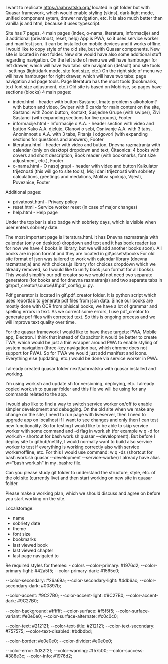 I want to replicate https://aahrvatska.org/ located in git folder but with Quasar framework, which would enable styling (skins), dark-light mode, unified component sytem, drawer navigation, etc. It is also much better than vanilla js and html, because it uses typescript.

Site has 7 pages, 4 main pages (index, o-nama, literatura, informacije) and 3 additional (privatnost, reset, help)
App is PWA, so it uses service worker and manifest.json. It can be installed on mobile devices and it works offline.
I would like to copy style of the old site, but with Quasar components.
New site is located in next folder.
New site would have also some additional stuff regarding navigation.
On the left side of menu we will have hamburger for left drawer, which will have two tabs: site navigation (default) and site tools - settings (light/dark mode, site font size, etc.)
On the right side of menu we will have hamburger for right drawer, which will have two tabs: page navigation and page tools. Page literatura has the most tools (bookmarks, text font size adjustment, etc.)
Old site is based on Mobirise, so pages have sections (blocks)
4 main pages:
- index.html - header with button Sastanci, Imate problem s alkoholom? with button and video, Swiper with 6 cards for main content on the site, Sastanci with Zoom button, Kontakt, Susjedne Grupe (with swiper), Zivi Sastanci (with expanding sections for live groups), Footer 
- informacije.html - Informacije o A.A. - header section with video and button Kako A.A. djeluje, Clanovi o sebi, Osnivanje A.A. with 3 tabs, Anonimnost u A.A. with 3 tabs, Pitanja i odgovori (with expanding sections for questions and answers), Footer 
- literatura.html - header with video and button, Dnevna razmatranja with calendar (only on desktop) dropdown and text, Čitaonica: 4 books with covers and short description, Book reader (with bookmarks, font size adjustment, etc.), Footer 
- o-nama.html - O nasoj grupi - header with video and button Kalkulator trijeznosti (this will go to site tools), Moji dani trijeznosti with sobriety calculations, greetings and medalions, Molitva spokoja, Vijesti, Poveznice, Footer 

Additional pages:
- privatnost.html - Privacy policy
- reset.html - Service worker reset (in case of major changes)
- help.html - Help page

Under the top bar is also badge with sobriety days, which is visible when user enters sobriety date.

The most important page is literatura.html. It has Dnevna razmatranja with calendar (only on desktop) dropdown and text and it has book reader (as for now we have 4 books in library, but we will add another books soon).
All books are in json format and they are located in git\assets\books
For old site format of json was tailored to work with calendar library (dnevna razmatranja) and with choices.js library (for choices dropdown which we already removed, so I would like to unify book json format for all books).
This would simplify our pdf creator so we would not need two separate generators (for books and for dnevna razmatranja) and two separate tabs in git\pdf_creator\source\UI\pdf_config_ui.py.

Pdf generator is located in git\pdf_creator folder. It is python script which uses reportlab to generate pdf files from json data. Since our books are mostly done with OCR from phisical books, we have a lot of grammar and spelling errors in text. As we correct some errors, I use pdf_creator to generate pdf files with corrected text. So this is ongoing process and we will improve text quality over time.

For the quasar framework I would like to have these targets: PWA, Mobile app, Electron. I think that instead of Capacitor it would be better to create TWA, which would be just a thin wrapper around PWA to enable styling of system navigation (three-key navigation bar, which chrome does not support for PWA). So for TWA we would just add manifest and icons. Everything else (updating, etc.) would be done via service worker in PWA.

I already created quasar folder next\aahrvatska with quasar installed and working.

I'm using work.sh and update.sh for versioning, deploying, etc. I already copied work.sh to quasar folder and this file we will be using for any commands related to the app.

I would also like to find a way to switch service worker on/off to enable simpler development and debugging. On the old site when we make any change on the site, I need to run page with liveserver, then I need to upgrade app on localhost if I want to see changes and only then I can test new functionality. So for testing I would like to be able to skip service worker with some command and -d flag in work.sh (for example w q -d for work.sh - shortcut for bash work.sh quasar --development). But before I deploy site to github/netlify, I would normally want to build also service worker to test if everything is working correctly also with service worker/offline, etc.
For this I would use command: w q -ds (shortcut for bash work.sh quasar --development --service-worker)
I already have alias w="bash work.sh" in my .bashrc file.

Can you please study git folder to understand the structure, style, etc. of the old site (currently live) and then start working on new site in quasar folder.

Please make a working plan, which we should discuss and agree on before you start working on the site.

Localstorage:
- name
- sobriety date
- theme
- font size
- bookmarks
- last viewed book
- last viewed chapter
- last page navigated to

Re
required styles for themes:
    - colors
  --color-primary: #1976d2;
  --color-primary-light: #42a5f5;
  --color-primary-dark: #1565c0;
  
  --color-secondary: #26a69a;
  --color-secondary-light: #4db6ac;
  --color-secondary-dark: #00897b;
  
  --color-accent: #9C27B0;
  --color-accent-light: #9C27B0;
  --color-accent-dark: #9C27B0;
  
  --color-background: #ffffff;
  --color-surface: #f5f5f5;
  --color-surface-variant: #e0e0e0;
  --color-surface-alternate: #c0c0c0;
  
  --color-text: #212121;
  --color-text-title: #212121;
  --color-text-secondary: #757575;
  --color-text-disabled: #bdbdbd;
  
  --color-border: #e0e0e0;
  --color-divider: #e0e0e0;
  
  --color-error: #d32f2f;
  --color-warning: #f57c00;
  --color-success: #388e3c;
  --color-info: #1976d2;            


